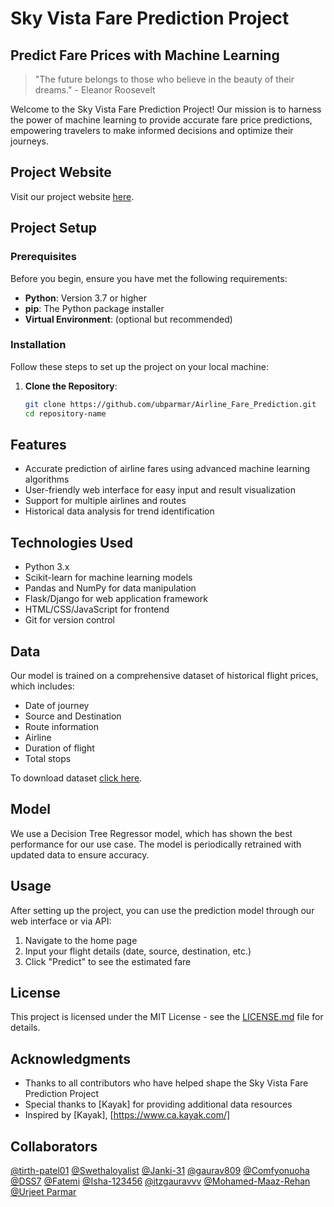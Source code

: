 # Sky Vista Fare Prediction Project

## Predict Fare Prices with Machine Learning

> "The future belongs to those who believe in the beauty of their dreams." - Eleanor Roosevelt

Welcome to the Sky Vista Fare Prediction Project! Our mission is to harness the power of machine learning to provide accurate fare price predictions, empowering travelers to make informed decisions and optimize their journeys.

## Project Website

Visit our project website [here](https://airline-fare-prediction.onrender.com/).

## Project Setup

### Prerequisites

Before you begin, ensure you have met the following requirements:

- **Python**: Version 3.7 or higher
- **pip**: The Python package installer
- **Virtual Environment**: (optional but recommended)

### Installation

Follow these steps to set up the project on your local machine:

1. **Clone the Repository**:
   ```sh
   git clone https://github.com/ubparmar/Airline_Fare_Prediction.git
   cd repository-name

## Features

- Accurate prediction of airline fares using advanced machine learning algorithms
- User-friendly web interface for easy input and result visualization
- Support for multiple airlines and routes
- Historical data analysis for trend identification

## Technologies Used

- Python 3.x
- Scikit-learn for machine learning models
- Pandas and NumPy for data manipulation
- Flask/Django for web application framework
- HTML/CSS/JavaScript for frontend
- Git for version control

## Data

Our model is trained on a comprehensive dataset of historical flight prices, which includes:
- Date of journey
- Source and Destination
- Route information
- Airline
- Duration of flight
- Total stops

To download dataset [click here](https://github.com/ubparmar/Airline_Fare_Prediction/tree/main/Data).

## Model

We use a Decision Tree Regressor model, which has shown the best performance for our use case. The model is periodically retrained with updated data to ensure accuracy.

## Usage

After setting up the project, you can use the prediction model through our web interface or via API:

1. Navigate to the home page
2. Input your flight details (date, source, destination, etc.)
3. Click "Predict" to see the estimated fare

## License

This project is licensed under the MIT License - see the [LICENSE.md](LICENSE.md) file for details.

## Acknowledgments

- Thanks to all contributors who have helped shape the Sky Vista Fare Prediction Project
- Special thanks to [Kayak] for providing additional data resources
- Inspired by [Kayak], [https://www.ca.kayak.com/]

## Collaborators
[@tirth-patel01](https://github.com/tirth-patel01)
[@Swethaloyalist](https://github.com/Swethaloyalist)
[@Janki-31](https://github.com/Janki-31)
[@gaurav809](https://github.com/gaurav809)
[@Comfyonuoha](https://github.com/Comfyonuoha)
[@DSS7](https://github.com/DSS7)
[@Fatemi](https://github.com/fatemi-loyalist)
[@Isha-123456](https://github.com/Isha-123456)
[@itzgauravvv](https://github.com/itzgauravvv)
[@Mohamed-Maaz-Rehan](https://github.com/Mohamed-Maaz-Rehan)
[@Urjeet Parmar](https://github.com/ubparmar)
